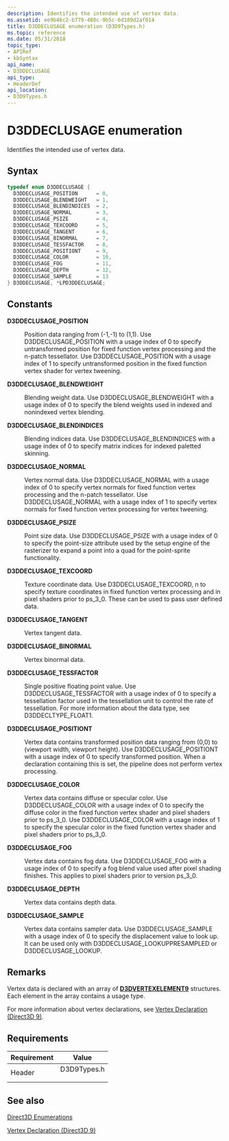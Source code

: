 ```yaml
---
description: Identifies the intended use of vertex data.
ms.assetid: ee9b46c2-b779-480c-9b5c-6d189d2af014
title: D3DDECLUSAGE enumeration (D3D9Types.h)
ms.topic: reference
ms.date: 05/31/2018
topic_type: 
- APIRef
- kbSyntax
api_name: 
- D3DDECLUSAGE
api_type: 
- HeaderDef
api_location: 
- D3D9Types.h
---
```


# D3DDECLUSAGE enumeration

Identifies the intended use of vertex data.

## Syntax


```C++
typedef enum D3DDECLUSAGE { 
  D3DDECLUSAGE_POSITION      = 0,
  D3DDECLUSAGE_BLENDWEIGHT   = 1,
  D3DDECLUSAGE_BLENDINDICES  = 2,
  D3DDECLUSAGE_NORMAL        = 3,
  D3DDECLUSAGE_PSIZE         = 4,
  D3DDECLUSAGE_TEXCOORD      = 5,
  D3DDECLUSAGE_TANGENT       = 6,
  D3DDECLUSAGE_BINORMAL      = 7,
  D3DDECLUSAGE_TESSFACTOR    = 8,
  D3DDECLUSAGE_POSITIONT     = 9,
  D3DDECLUSAGE_COLOR         = 10,
  D3DDECLUSAGE_FOG           = 11,
  D3DDECLUSAGE_DEPTH         = 12,
  D3DDECLUSAGE_SAMPLE        = 13
} D3DDECLUSAGE, *LPD3DDECLUSAGE;
```



## Constants

<dl> <dt>

<span id="D3DDECLUSAGE_POSITION"></span><span id="d3ddeclusage_position"></span>**D3DDECLUSAGE\_POSITION**
</dt> <dd>

Position data ranging from (-1,-1) to (1,1). Use D3DDECLUSAGE\_POSITION with a usage index of 0 to specify untransformed position for fixed function vertex processing and the n-patch tessellator. Use D3DDECLUSAGE\_POSITION with a usage index of 1 to specify untransformed position in the fixed function vertex shader for vertex tweening.

</dd> <dt>

<span id="D3DDECLUSAGE_BLENDWEIGHT"></span><span id="d3ddeclusage_blendweight"></span>**D3DDECLUSAGE\_BLENDWEIGHT**
</dt> <dd>

Blending weight data. Use D3DDECLUSAGE\_BLENDWEIGHT with a usage index of 0 to specify the blend weights used in indexed and nonindexed vertex blending.

</dd> <dt>

<span id="D3DDECLUSAGE_BLENDINDICES"></span><span id="d3ddeclusage_blendindices"></span>**D3DDECLUSAGE\_BLENDINDICES**
</dt> <dd>

Blending indices data. Use D3DDECLUSAGE\_BLENDINDICES with a usage index of 0 to specify matrix indices for indexed paletted skinning.

</dd> <dt>

<span id="D3DDECLUSAGE_NORMAL"></span><span id="d3ddeclusage_normal"></span>**D3DDECLUSAGE\_NORMAL**
</dt> <dd>

Vertex normal data. Use D3DDECLUSAGE\_NORMAL with a usage index of 0 to specify vertex normals for fixed function vertex processing and the n-patch tessellator. Use D3DDECLUSAGE\_NORMAL with a usage index of 1 to specify vertex normals for fixed function vertex processing for vertex tweening.

</dd> <dt>

<span id="D3DDECLUSAGE_PSIZE"></span><span id="d3ddeclusage_psize"></span>**D3DDECLUSAGE\_PSIZE**
</dt> <dd>

Point size data. Use D3DDECLUSAGE\_PSIZE with a usage index of 0 to specify the point-size attribute used by the setup engine of the rasterizer to expand a point into a quad for the point-sprite functionality.

</dd> <dt>

<span id="D3DDECLUSAGE_TEXCOORD"></span><span id="d3ddeclusage_texcoord"></span>**D3DDECLUSAGE\_TEXCOORD**
</dt> <dd>

Texture coordinate data. Use D3DDECLUSAGE\_TEXCOORD, n to specify texture coordinates in fixed function vertex processing and in pixel shaders prior to ps\_3\_0. These can be used to pass user defined data.

</dd> <dt>

<span id="D3DDECLUSAGE_TANGENT"></span><span id="d3ddeclusage_tangent"></span>**D3DDECLUSAGE\_TANGENT**
</dt> <dd>

Vertex tangent data.

</dd> <dt>

<span id="D3DDECLUSAGE_BINORMAL"></span><span id="d3ddeclusage_binormal"></span>**D3DDECLUSAGE\_BINORMAL**
</dt> <dd>

Vertex binormal data.

</dd> <dt>

<span id="D3DDECLUSAGE_TESSFACTOR"></span><span id="d3ddeclusage_tessfactor"></span>**D3DDECLUSAGE\_TESSFACTOR**
</dt> <dd>

Single positive floating point value. Use D3DDECLUSAGE\_TESSFACTOR with a usage index of 0 to specify a tessellation factor used in the tessellation unit to control the rate of tessellation. For more information about the data type, see D3DDECLTYPE\_FLOAT1.

</dd> <dt>

<span id="D3DDECLUSAGE_POSITIONT"></span><span id="d3ddeclusage_positiont"></span>**D3DDECLUSAGE\_POSITIONT**
</dt> <dd>

Vertex data contains transformed position data ranging from (0,0) to (viewport width, viewport height). Use D3DDECLUSAGE\_POSITIONT with a usage index of 0 to specify transformed position. When a declaration containing this is set, the pipeline does not perform vertex processing.

</dd> <dt>

<span id="D3DDECLUSAGE_COLOR"></span><span id="d3ddeclusage_color"></span>**D3DDECLUSAGE\_COLOR**
</dt> <dd>

Vertex data contains diffuse or specular color. Use D3DDECLUSAGE\_COLOR with a usage index of 0 to specify the diffuse color in the fixed function vertex shader and pixel shaders prior to ps\_3\_0. Use D3DDECLUSAGE\_COLOR with a usage index of 1 to specify the specular color in the fixed function vertex shader and pixel shaders prior to ps\_3\_0.

</dd> <dt>

<span id="D3DDECLUSAGE_FOG"></span><span id="d3ddeclusage_fog"></span>**D3DDECLUSAGE\_FOG**
</dt> <dd>

Vertex data contains fog data. Use D3DDECLUSAGE\_FOG with a usage index of 0 to specify a fog blend value used after pixel shading finishes. This applies to pixel shaders prior to version ps\_3\_0.

</dd> <dt>

<span id="D3DDECLUSAGE_DEPTH"></span><span id="d3ddeclusage_depth"></span>**D3DDECLUSAGE\_DEPTH**
</dt> <dd>

Vertex data contains depth data.

</dd> <dt>

<span id="D3DDECLUSAGE_SAMPLE"></span><span id="d3ddeclusage_sample"></span>**D3DDECLUSAGE\_SAMPLE**
</dt> <dd>

Vertex data contains sampler data. Use D3DDECLUSAGE\_SAMPLE with a usage index of 0 to specify the displacement value to look up. It can be used only with D3DDECLUSAGE\_LOOKUPPRESAMPLED or D3DDECLUSAGE\_LOOKUP.

</dd> </dl>

## Remarks

Vertex data is declared with an array of [**D3DVERTEXELEMENT9**](d3dvertexelement9.md) structures. Each element in the array contains a usage type.

For more information about vertex declarations, see [Vertex Declaration (Direct3D 9)](vertex-declaration.md).

## Requirements



| Requirement | Value |
|-------------------|----------------------------------------------------------------------------------------|
| Header<br/> | <dl> <dt>D3D9Types.h</dt> </dl> |



## See also

<dl> <dt>

[Direct3D Enumerations](dx9-graphics-reference-d3d-enums.md)
</dt> <dt>

[Vertex Declaration (Direct3D 9)](vertex-declaration.md)
</dt> </dl>

 

 




